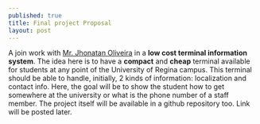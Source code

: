 ```yaml
---
published: true
title: Final project Proposal
layout: post
---
```

A join work with [Mr. Jhonatan Oliveira](https://github.com/jhonatanoliveira) in a **low cost terminal information system**.
The idea here is to have a **compact** and **cheap** terminal available for students at any point of the University of Regina campus.
This terminal should be able to handle, initially, 2 kinds of information: localization and contact info.
Here, the goal will be to show the student how to get somewhere at the university or what is the phone number of a staff member.
The project itself will be available in a github repository too.
Link will be posted later.
